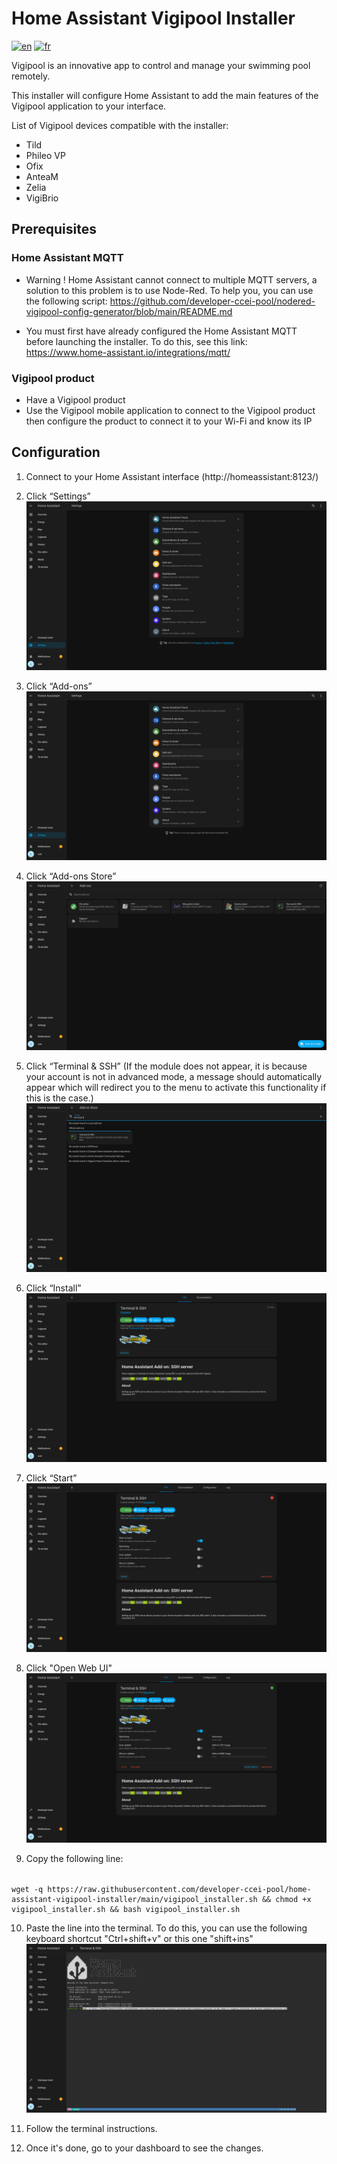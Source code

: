 # Home Assistant Vigipool Installer 

[![en](https://img.shields.io/badge/lang-en-white.svg)](https://github.com/developer-ccei-pool/home-assistant-vigipool-installer/blob/master/README.md)
[![fr](https://img.shields.io/badge/lang-fr-white.svg)](https://github.com/developer-ccei-pool/home-assistant-vigipool-installer/blob/master/README.fr.md)

Vigipool is an innovative app to control and manage your swimming pool remotely.

This installer will configure Home Assistant to add the main features of the Vigipool application to your interface.

List of Vigipool devices compatible with the installer:
- Tild
- Phileo VP
- Ofix
- AnteaM
- Zelia
- VigiBrio

## Prerequisites

### Home Assistant MQTT

- Warning ! Home Assistant cannot connect to multiple MQTT servers, a solution to this problem is to use Node-Red. To help you, you can use the following script: https://github.com/developer-ccei-pool/nodered-vigipool-config-generator/blob/main/README.md

- You must first have already configured the Home Assistant MQTT before launching the installer. To do this, see this link: https://www.home-assistant.io/integrations/mqtt/

### Vigipool product

- Have a Vigipool product
- Use the Vigipool mobile application to connect to the Vigipool product then configure the product to connect it to your Wi-Fi and know its IP

## Configuration

1. Connect to your Home Assistant interface (http://homeassistant:8123/)

1. Click “Settings” ![step 1](https://raw.githubusercontent.com/developer-ccei-pool/home-assistant-vigipool-installer/main/img/en/1.png)

1. Click “Add-ons” ![step 2](https://raw.githubusercontent.com/developer-ccei-pool/home-assistant-vigipool-installer/main/img/en/2.png)

1. Click “Add-ons Store” ![step 3](https://raw.githubusercontent.com/developer-ccei-pool/home-assistant-vigipool-installer/main/img/en/3.png)

1. Click “Terminal & SSH” (If the module does not appear, it is because your account is not in advanced mode, a message should automatically appear which will redirect you to the menu to activate this functionality if this is the case.) ![step 4](https://raw.githubusercontent.com/developer-ccei-pool/home-assistant-vigipool-installer/main/img/en/4.png)

1. Click “Install” ![step 5](https://raw.githubusercontent.com/developer-ccei-pool/home-assistant-vigipool-installer/main/img/en/5.png)

1. Click “Start” ![step 6](https://raw.githubusercontent.com/developer-ccei-pool/home-assistant-vigipool-installer/main/img/en/6.png)

1. Click "Open Web UI" ![step 7](https://raw.githubusercontent.com/developer-ccei-pool/home-assistant-vigipool-installer/main/img/en/7.png)

1. Copy the following line: 
######
    wget -q https://raw.githubusercontent.com/developer-ccei-pool/home-assistant-vigipool-installer/main/vigipool_installer.sh && chmod +x vigipool_installer.sh && bash vigipool_installer.sh

10. Paste the line into the terminal. To do this, you can use the following keyboard shortcut "Ctrl+shift+v" or this one "shift+ins" ![step 8](https://raw.githubusercontent.com/developer-ccei-pool/home-assistant-vigipool-installer/main/img/en/8.png)

1. Follow the terminal instructions.

1. Once it's done, go to your dashboard to see the changes.